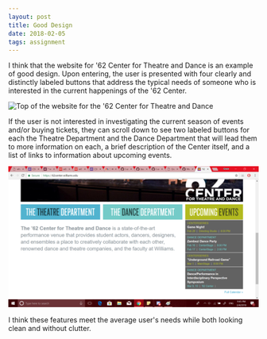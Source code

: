 ```yaml
---
layout: post
title: Good Design
date: 2018-02-05
tags: assignment
---
```


I think that the website for '62 Center for Theatre and Dance is an example of good design. Upon entering, the user is presented with four clearly and distinctly labeled buttons that address the typical needs of someone who is interested in the current happenings of the '62 Center. 

![Top of the website for the '62 Center for Theatre and Dance](I-am-a-turtle.github.io/img/62_Top.png)

If the user is not interested in investigating the current season of events and/or buying tickets, they can scroll down to see two labeled buttons for each the Theatre Department and the Dance Department that will lead them to more information on each, a brief description of the Center itself, and a list of links to information about upcoming events.

![Bottom of the website for the '62 Center for Theatre and Dance](img/62_Bottom.png)

I think these features meet the average user's needs while both looking clean and without clutter.
